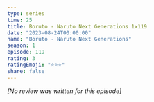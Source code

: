 ```yaml
---
type: series
time: 25
title: Boruto - Naruto Next Generations 1x119
date: "2023-08-24T00:00:00"
name: "Boruto - Naruto Next Generations"
season: 1
episode: 119
rating: 3
ratingEmoji: "⭐️⭐️⭐️"
share: false
---
```


_[No review was written for this episode]_